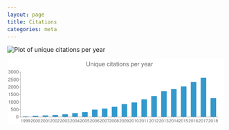 ```yaml
---
layout: page
title: Citations
categories: meta
---
```

<!--- doobido
According to Google Scholar, as of June 3rd 2018, 19424 papers cite one or more of our three papers on
this software (Brainard, 1997; Pelli, 1997; Kleiner, Brainard, Pelli 2007). Thanks!
--->
![Plot of unique citations per year](http://chart.apis.google.com/chart?chxr=0,0,3000%7C1,1999,2018&chxs=1,676767,10,0,lt,676767&chxt=y,x&chbh=a,8,10&chs=500x150&cht=bvg&chco=3399CC&chds=0,3000&chd=t:19,50,81,120,164,236,310,472,542,658,843,949,1161,1374,1698,1841,2019,2312,2592,1236&chtt=Unique+citations+per+year&chts=676767,13.5)

![Plot of unique citations per year](/images/CitationsChart.png)
